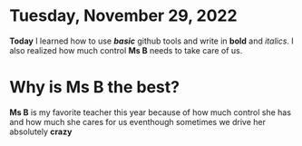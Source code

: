 # Tuesday, November 29, 2022

**Today** I learned how to use ***basic*** github tools and write in **bold** and *italics*. I also realized how much control **Ms B** needs to take care of us.

# Why is Ms B the best?

**Ms B** is my favorite teacher this year because of how much control she has and how much she cares for us eventhough sometimes we drive her absolutely **crazy** 